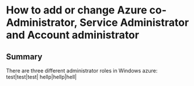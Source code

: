 # How to add or change Azure co-Administrator, Service Administrator and Account administrator
## Summary
There are three different administrator roles in Windows azure:
test|test|test|
hellp|hellp|hell|
